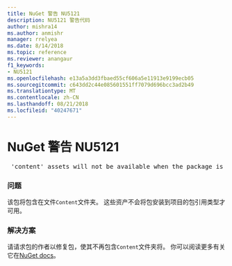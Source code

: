 ```yaml
---
title: NuGet 警告 NU5121
description: NU5121 警告代码
author: mishra14
ms.author: anmishr
manager: rrelyea
ms.date: 8/14/2018
ms.topic: reference
ms.reviewer: anangaur
f1_keywords:
- NU5121
ms.openlocfilehash: e13a5a3dd3fbaed55cf606a5e11913e9199ecb05
ms.sourcegitcommit: c643dd2c44e085601551ff7079d696bcc3ad2b49
ms.translationtype: MT
ms.contentlocale: zh-CN
ms.lasthandoff: 08/21/2018
ms.locfileid: "40247671"
---
```

# <a name="nuget-warning-nu5121"></a>NuGet 警告 NU5121
<pre> 'content' assets will not be available when the package is installed after the migration.</pre>

### <a name="issue"></a>问题

该包将包含在文件`Content`文件夹。 这些资产不会将包安装到项目的包引用类型才可用。


### <a name="solution"></a>解决方案

请请求包的作者以修复包，使其不再包含`Content`文件夹将。 你可以阅读更多有关它在[NuGet docs](https://docs.microsoft.com/en-us/nuget/reference/migrate-packages-config-to-package-reference)。

